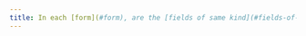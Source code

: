 ```yaml
---
title: In each [form](#form), are the [fields of same kind](#fields-of-same-kind) grouped together, if necessary?
---
```

